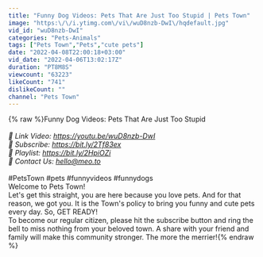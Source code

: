 ```yaml
---
title: "Funny Dog Videos: Pets That Are Just Too Stupid | Pets Town"
image: "https:\/\/i.ytimg.com\/vi\/wuD8nzb-DwI\/hqdefault.jpg"
vid_id: "wuD8nzb-DwI"
categories: "Pets-Animals"
tags: ["Pets Town","Pets","cute pets"]
date: "2022-04-08T22:00:18+03:00"
vid_date: "2022-04-06T13:02:17Z"
duration: "PT8M8S"
viewcount: "63223"
likeCount: "741"
dislikeCount: ""
channel: "Pets Town"
---
```

{% raw %}Funny Dog Videos: Pets That Are Just Too Stupid <br />_<br />📌 Link Video: <a rel="nofollow" target="blank" href="https://youtu.be/wuD8nzb-DwI">https://youtu.be/wuD8nzb-DwI</a><br />📌 Subscribe: <a rel="nofollow" target="blank" href="https://bit.ly/2Tf83ex">https://bit.ly/2Tf83ex</a><br />📌 Playlist: <a rel="nofollow" target="blank" href="https://bit.ly/2HpiOZi">https://bit.ly/2HpiOZi</a><br />📌 Contact Us: hello@meo.to<br />_<br />#PetsTown #pets #funnyvideos #funnydogs<br />Welcome to Pets Town!<br />Let's get this straight, you are here because you love pets. And for that reason, we got you. It is the Town's policy to bring you funny and cute pets every day. So, GET READY!<br />To become our regular citizen, please hit the subscribe button and ring the bell to miss nothing from your beloved town. A share with your friend and family will make this community stronger. The more the merrier!{% endraw %}

